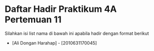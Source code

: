 # Daftar Hadir Praktikum 4A Pertemuan 11
Silahkan isi list nama di bawah ini apabila hadir dengan format berikut

- [Ali Dongan Harahap] - [2010631170045]
